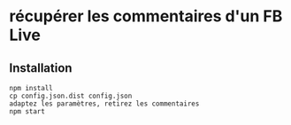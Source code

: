 # récupérer les commentaires d'un FB Live

## Installation

```
npm install
cp config.json.dist config.json
adaptez les paramètres, retirez les commentaires
npm start
```
